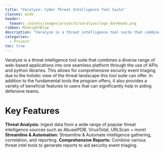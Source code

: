 ```yaml
---
title: "Varalyze: Cyber Threat Intelligence Tool Suite"
classes: wide
header:
  teaser: /assets/images/projects/varalyze/logo_darkmode.png
ribbon: MidnightBlue
description: "Varalyze is a threat intelligence tool suite that combines a diverse range of web-based applications into one seamless platform through the use of APIs and python libraries."
categories:
  - Project
toc: true
---
```


Varalyze is a threat intelligence tool suite that combines a diverse range of web-based applications into one seamless platform through the use of APIs and python libraries. This allows for comprehensive security event triaging due to the holistic view of the threat landscape this tool suite can offer. In addition to the fundamental tools the program offers, it also provides a variety of beneficial features to users that can significantly help in aiding defensive teams.

# **Key Features**
**Threat Analysis:** Ingest data from a wide range of popular threat intelligence sources such as AbuseIPDB, VirusTotal, URLScan + more!
**Streamline & Automation:** Streamline & Automate intelligence gathering, correlation, and reporting.
**Comprehensive Reports:** Combine various threat intel tools to generate reports to aid security event triaging.
